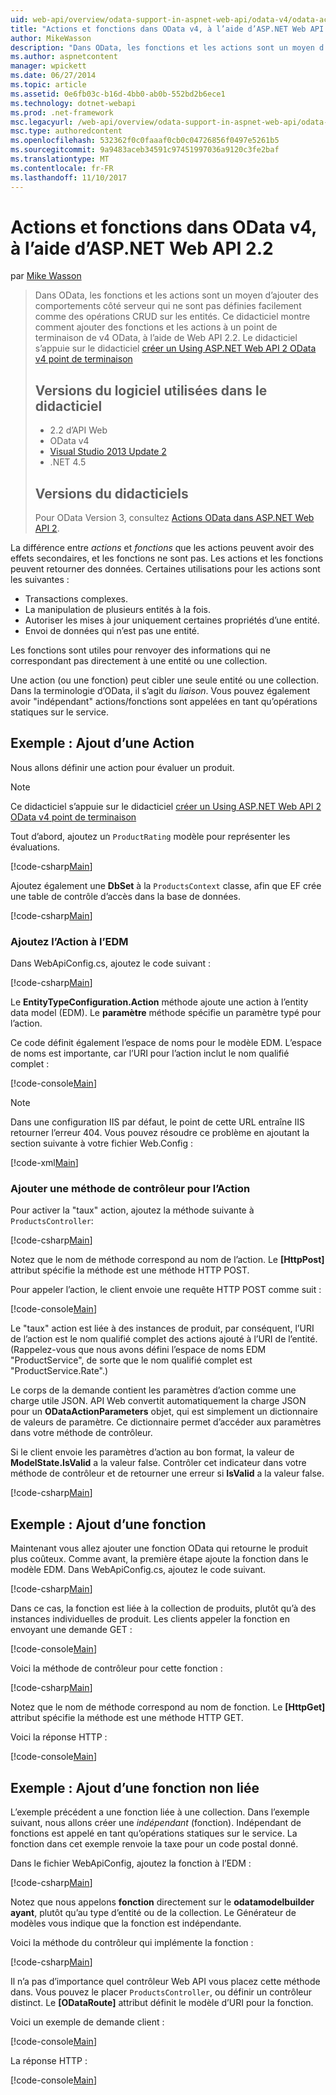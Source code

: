 ```yaml
---
uid: web-api/overview/odata-support-in-aspnet-web-api/odata-v4/odata-actions-and-functions
title: "Actions et fonctions dans OData v4, à l’aide d’ASP.NET Web API 2.2 | Documents Microsoft"
author: MikeWasson
description: "Dans OData, les fonctions et les actions sont un moyen d’ajouter des comportements côté serveur qui ne sont pas définies facilement comme des opérations CRUD sur les entités. Ce didacticiel montre comment..."
ms.author: aspnetcontent
manager: wpickett
ms.date: 06/27/2014
ms.topic: article
ms.assetid: 0e6fb03c-b16d-4bb0-ab0b-552bd2b6ece1
ms.technology: dotnet-webapi
ms.prod: .net-framework
msc.legacyurl: /web-api/overview/odata-support-in-aspnet-web-api/odata-v4/odata-actions-and-functions
msc.type: authoredcontent
ms.openlocfilehash: 532362f0c0faaaf0cb0c04726856f0497e5261b5
ms.sourcegitcommit: 9a9483aceb34591c97451997036a9120c3fe2baf
ms.translationtype: MT
ms.contentlocale: fr-FR
ms.lasthandoff: 11/10/2017
---
```

<a name="actions-and-functions-in-odata-v4-using-aspnet-web-api-22"></a>Actions et fonctions dans OData v4, à l’aide d’ASP.NET Web API 2.2
====================
par [Mike Wasson](https://github.com/MikeWasson)

> Dans OData, les fonctions et les actions sont un moyen d’ajouter des comportements côté serveur qui ne sont pas définies facilement comme des opérations CRUD sur les entités. Ce didacticiel montre comment ajouter des fonctions et les actions à un point de terminaison de v4 OData, à l’aide de Web API 2.2. Le didacticiel s’appuie sur le didacticiel [créer un Using ASP.NET Web API 2 OData v4 point de terminaison](create-an-odata-v4-endpoint.md)
> 
> ## <a name="software-versions-used-in-the-tutorial"></a>Versions du logiciel utilisées dans le didacticiel
> 
> 
> - 2.2 d’API Web
> - OData v4
> - [Visual Studio 2013 Update 2](https://www.visualstudio.com/downloads/download-visual-studio-vs)
> - .NET 4.5
> 
> 
> ## <a name="tutorial-versions"></a>Versions du didacticiels
> 
> Pour OData Version 3, consultez [Actions OData dans ASP.NET Web API 2](../odata-v3/odata-actions.md).


La différence entre *actions* et *fonctions* que les actions peuvent avoir des effets secondaires, et les fonctions ne sont pas. Les actions et les fonctions peuvent retourner des données. Certaines utilisations pour les actions sont les suivantes :

- Transactions complexes.
- La manipulation de plusieurs entités à la fois.
- Autoriser les mises à jour uniquement certaines propriétés d’une entité.
- Envoi de données qui n’est pas une entité.

Les fonctions sont utiles pour renvoyer des informations qui ne correspondant pas directement à une entité ou une collection.

Une action (ou une fonction) peut cibler une seule entité ou une collection. Dans la terminologie d’OData, il s’agit du *liaison*. Vous pouvez également avoir &quot;indépendant&quot; actions/fonctions sont appelées en tant qu’opérations statiques sur le service.

## <a name="example-adding-an-action"></a>Exemple : Ajout d’une Action

Nous allons définir une action pour évaluer un produit.

> [!NOTE]
> Ce didacticiel s’appuie sur le didacticiel [créer un Using ASP.NET Web API 2 OData v4 point de terminaison](create-an-odata-v4-endpoint.md)


Tout d’abord, ajoutez un `ProductRating` modèle pour représenter les évaluations.

[!code-csharp[Main](odata-actions-and-functions/samples/sample1.cs)]

Ajoutez également une **DbSet** à la `ProductsContext` classe, afin que EF crée une table de contrôle d’accès dans la base de données.

[!code-csharp[Main](odata-actions-and-functions/samples/sample2.cs)]

### <a name="add-the-action-to-the-edm"></a>Ajoutez l’Action à l’EDM

Dans WebApiConfig.cs, ajoutez le code suivant :

[!code-csharp[Main](odata-actions-and-functions/samples/sample3.cs)]

Le **EntityTypeConfiguration.Action** méthode ajoute une action à l’entity data model (EDM). Le **paramètre** méthode spécifie un paramètre typé pour l’action.

Ce code définit également l’espace de noms pour le modèle EDM. L’espace de noms est importante, car l’URI pour l’action inclut le nom qualifié complet :

[!code-console[Main](odata-actions-and-functions/samples/sample4.cmd)]

> [!NOTE]
> Dans une configuration IIS par défaut, le point de cette URL entraîne IIS retourner l’erreur 404. Vous pouvez résoudre ce problème en ajoutant la section suivante à votre fichier Web.Config :

[!code-xml[Main](odata-actions-and-functions/samples/sample5.xml)]

### <a name="add-a-controller-method-for-the-action"></a>Ajouter une méthode de contrôleur pour l’Action

Pour activer la &quot;taux&quot; action, ajoutez la méthode suivante à `ProductsController`:

[!code-csharp[Main](odata-actions-and-functions/samples/sample6.cs)]

Notez que le nom de méthode correspond au nom de l’action. Le **[HttpPost]** attribut spécifie la méthode est une méthode HTTP POST.

Pour appeler l’action, le client envoie une requête HTTP POST comme suit :

[!code-console[Main](odata-actions-and-functions/samples/sample7.cmd)]

Le &quot;taux&quot; action est liée à des instances de produit, par conséquent, l’URI de l’action est le nom qualifié complet des actions ajouté à l’URI de l’entité. (Rappelez-vous que nous avons défini l’espace de noms EDM &quot;ProductService&quot;, de sorte que le nom qualifié complet est &quot;ProductService.Rate&quot;.)

Le corps de la demande contient les paramètres d’action comme une charge utile JSON. API Web convertit automatiquement la charge JSON pour un **ODataActionParameters** objet, qui est simplement un dictionnaire de valeurs de paramètre. Ce dictionnaire permet d’accéder aux paramètres dans votre méthode de contrôleur.

Si le client envoie les paramètres d’action au bon format, la valeur de **ModelState.IsValid** a la valeur false. Contrôler cet indicateur dans votre méthode de contrôleur et de retourner une erreur si **IsValid** a la valeur false.

[!code-csharp[Main](odata-actions-and-functions/samples/sample8.cs)]

## <a name="example-adding-a-function"></a>Exemple : Ajout d’une fonction

Maintenant vous allez ajouter une fonction OData qui retourne le produit plus coûteux. Comme avant, la première étape ajoute la fonction dans le modèle EDM. Dans WebApiConfig.cs, ajoutez le code suivant.

[!code-csharp[Main](odata-actions-and-functions/samples/sample9.cs)]

Dans ce cas, la fonction est liée à la collection de produits, plutôt qu’à des instances individuelles de produit. Les clients appeler la fonction en envoyant une demande GET :

[!code-console[Main](odata-actions-and-functions/samples/sample10.cmd)]

Voici la méthode de contrôleur pour cette fonction :

[!code-csharp[Main](odata-actions-and-functions/samples/sample11.cs)]

Notez que le nom de méthode correspond au nom de fonction. Le **[HttpGet]** attribut spécifie la méthode est une méthode HTTP GET.

Voici la réponse HTTP :

[!code-console[Main](odata-actions-and-functions/samples/sample12.cmd)]

## <a name="example-adding-an-unbound-function"></a>Exemple : Ajout d’une fonction non liée

L’exemple précédent a une fonction liée à une collection. Dans l’exemple suivant, nous allons créer une *indépendant* (fonction). Indépendant de fonctions est appelé en tant qu’opérations statiques sur le service. La fonction dans cet exemple renvoie la taxe pour un code postal donné.

Dans le fichier WebApiConfig, ajoutez la fonction à l’EDM :

[!code-csharp[Main](odata-actions-and-functions/samples/sample13.cs)]

Notez que nous appelons **fonction** directement sur le **odatamodelbuilder ayant**, plutôt qu’au type d’entité ou de la collection. Le Générateur de modèles vous indique que la fonction est indépendante.

Voici la méthode du contrôleur qui implémente la fonction :

[!code-csharp[Main](odata-actions-and-functions/samples/sample14.cs)]

Il n’a pas d’importance quel contrôleur Web API vous placez cette méthode dans. Vous pouvez le placer `ProductsController`, ou définir un contrôleur distinct. Le **[ODataRoute]** attribut définit le modèle d’URI pour la fonction.

Voici un exemple de demande client :

[!code-console[Main](odata-actions-and-functions/samples/sample15.cmd)]

La réponse HTTP :

[!code-console[Main](odata-actions-and-functions/samples/sample16.cmd)]
